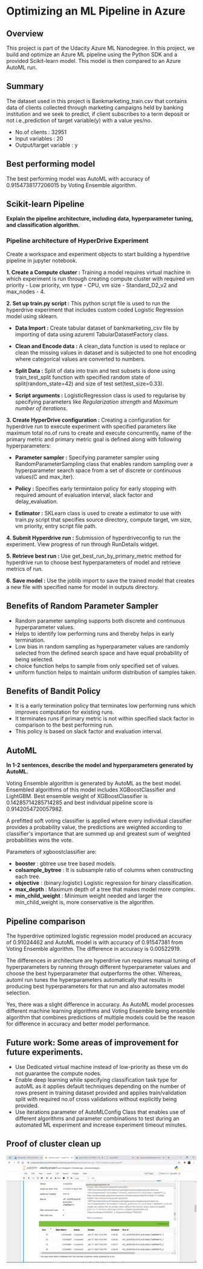 # Optimizing an ML Pipeline in Azure

## Overview
This project is part of the Udacity Azure ML Nanodegree.
In this project, we build and optimize an Azure ML pipeline using the Python SDK and a provided Scikit-learn model.
This model is then compared to an Azure AutoML run.

## Summary

The dataset used in this project is Bankmarketing_train.csv that contains data of clients collected through marketing campaigns held by banking institution and we seek to predict, if client subscribes to a term deposit or not i.e.,prediction of target variable(y) with a value yes/no. 
* No.of clients : 32951
* Input variables : 20
* Output/target variable : y

## Best performing model 

The best performing model was AutoML with accuracy of 0.9154738177206015 by Voting Ensemble algorithm.

## Scikit-learn Pipeline

**Explain the pipeline architecture, including data, hyperparameter tuning, and classification algorithm.**

### Pipeline architecture of HyperDrive Experiment

Create a workspace and experiment objects to start building a hyperdrive pipeline in jupyter notebook.

**1. Create a Compute cluster :** Training a model requires virtual machine in which experiment is run through creating compute cluster with required vm priority - Low priority, vm type - CPU, vm size - Standard_D2_v2 and max_nodes - 4.

**2. Set up train.py script :** This python script file is used to run the hyperdrive experiment that includes custom coded Logistic Regression model using sklearn. 
* **Data Import :**
Create tabular dataset of bankmarketing_csv file by importing of data using azureml TabularDatasetFactory class.

* **Clean and Encode data :**
A clean_data function is used to replace or clean the missing values in dataset and is subjected to one hot encoding where categorical values are converted to numbers.

* **Split Data :**
Split of data into train and test subsets is done using train_test_split function with specified random state of split(random_state=42) and size of test set(test_size=0.33).

* **Script arguments :**
LogisticRegression class is used to regularise by specifying parameters like *Regularization strength* and *Maximum number of iterations*.  

**3. Create HyperDrive configuration :** Creating a configuration for hyperdrive run to execute experiment with specified parameters like maximum total no.of runs to create and execute concurrently, name of the primary metric and primary metric goal is defined along with following hyperparameters:

* **Parameter sampler :**
Specifying parameter sampler using RandomParameterSampling class that enables random sampling over a hyperparameter search space from a set of discrete or continuous values(C and max_iter). 

* **Policy :**
Specifies early termintaion policy for early stopping with required amount of evaluation interval, slack factor and delay_evaluation.

* **Estimator :**
SKLearn class is used to create a estimator to use with train.py script that specifies source directory, compute target, vm size, vm priority, entry script file path.

**4. Submit Hyperdrive run :** Submission of hyperdriveconfig to run the experiment. View progress of run through RunDetails widget.

**5. Retrieve best run :** 
Use get_best_run_by_primary_metric method for hyperdrive run to choose best hyperparameters of model and retrieve metrics of run.

**6. Save model :**
Use the joblib import to save the trained model that creates a new file with specified name for model in outputs directory.


## Benefits of Random Parameter Sampler

* Random parameter sampling supports both discrete and continuous hyperparameter values.
* Helps to identify low performing runs and thereby helps in early termination.
* Low bias in random sampling as hyperparameter values are randomly selected from the defined search space and have equal probability of being selected.
* choice function helps to sample from only specified set of values.
* uniform function helps to maintain uniform distribution of samples taken.

## Benefits of Bandit Policy 

* It is a early termination policy that terminates low performing runs which improves computation for existing runs.
* It terminates runs if primary metric is not within specified slack factor in comparison to the best performing run.
* This policy is based on slack factor and evaluation interval.

## AutoML
**In 1-2 sentences, describe the model and hyperparameters generated by AutoML.**

Voting Ensemble algorithm is generated by AutoML as the best model. Ensembled algorithms of this model includes XGBoostClassifier and LightGBM. Best ensemble weight of XGBoostClassifier is 0.14285714285714285 and best individual pipeline score is 0.9142054720057982.

A prefitted soft voting classifier is applied where every individual classifier provides a probability value, the predictions are weighted according to classifier's importance that are summed up and greatest sum of weighted probabilities wins the vote.

Parameters of xgboostclassifier are:
* __booster__ : gbtree use tree based models.
* __colsample_bytree__ : It is subsample ratio of columns when constructing each tree. 
* __objective__ : (binary:logistic) Logistic regression for binary classification.
* __max_depth__ : Maximum depth of a tree that makes model more complex.
* __min_child_weight__ : Minimum weight needed and larger the min_child_weight is, more conservative is the algorithm.

## Pipeline comparison

The hyperdrive optimized logistic regression model produced an accuracy of 0.91024462 and AutoML model is with accuracy of 0.91547381 from Voting Ensemble algorithm. The difference in accuracy is 0.00522919. 

The differences in architecture are hyperdrive run requires manual tuning of hyperparameters by running through different hyperparameter values and choose the best hyperparameter that outperforms the other. Whereas, automl run tunes the hyperparameters automatically that results in producing best hyperparameters for that run and also automates model selection.

Yes, there was a slight difference in accuracy. As AutoML model processes different machine learning algorithms and Voting Ensemble being ensemble algorithm that combines predictions of multiple models could be the reason for difference in accuracy and better model performance.

## Future work: Some areas of improvement for future experiments.

* Use Dedicated virtual machine instead of low-priority as these vm do not guarantee the compute nodes.
* Enable deep learning while specifying classification task type for autoML as it applies default techniques depending on the number of rows present in training dataset provided and applies train/validation split with required no.of cross validations without explicitly being provided.
* Use iterations parameter of AutoMLConfig Class that enables use of different algorithms and parameter combinations to test during an automated ML experiment and increase experiment timeout minutes.

## Proof of cluster clean up

![capture](images/screenshot(76).png)
